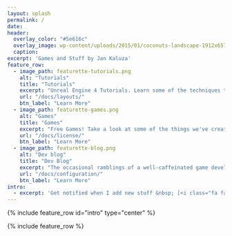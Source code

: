 ```yaml
---
layout: splash
permalink: /
date:
header:
  overlay_color: "#5e616c"
  overlay_image: wp-content/uploads/2015/01/coconuts-landscape-1912x657.jpg
  caption:
excerpt: 'Games and Stuff by Jan Kaluza'
feature_row:
  - image_path: featurette-tutorials.png
    alt: "Tutorials"
    title: "Tutorials"
    excerpt: "Unreal Engine 4 Tutorials. Learn some of the techniques that I've picked up over the years."
    url: "/docs/layouts/"
    btn_label: "Learn More"
  - image_path: featurette-games.png
    alt: "Games"
    title: "Games"
    excerpt: "Free Games! Take a look at some of the things we've created."
    url: "/docs/license/"
    btn_label: "Learn More"
  - image_path: featurette-blog.png
    alt: "Dev blog"
    title: "Dev Blog"
    excerpt: "The occasional ramblings of a well-caffeinated game developer."
    url: "/docs/configuration/"
    btn_label: "Learn More"
intro:
  - excerpt: 'Get notified when I add new stuff &nbsp; [<i class="fa fa-twitter"></i> @InBroadStrokes](https://twitter.com/mmistakes){: .btn .btn--twitter}'
---
```


{% include feature_row id="intro" type="center" %}

{% include feature_row %}
